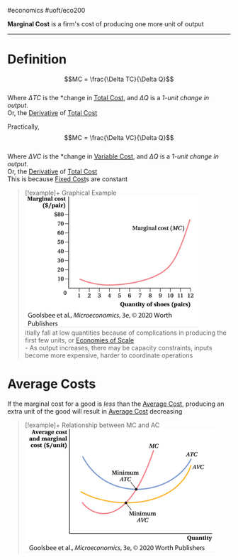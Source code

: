 [](Pasted%20image%2020240110221425.png)[](Pasted%20image%2020240110221425.png)#economics #uoft/eco200 

**Marginal Cost** is a firm's cost of producing one more unit of output

---
# Definition
$$MC = \frac{\Delta TC}{\Delta Q}$$  
	Where $\Delta TC$ is the *change in [Total Cost](Total%20Cost.md), and $\Delta Q$ is a *1-unit change in output*.  
	Or, the [Derivative](Derivative.md) of [Total Cost](Total%20Cost.md)

Practically,  
$$MC = \frac{\Delta VC}{\Delta Q}$$  
	Where $\Delta VC$ is the *change in [Variable Cost](Variable%20Cost.md), and $\Delta Q$ is a *1-unit change in output*.  
	Or, the [Derivative](Derivative.md) of [Total Cost](Total%20Cost.md)  
This is because [Fixed Cost](Fixed%20Cost.md)s are constant

> [!example]+ Graphical Example  
![Pasted image 20240110221119](attachments/Pasted%20image%2020240110221119.png)  
[](Pasted%20image%2020240110221119.png)itially fall at low quantities because of complications in producing the first few units, or [Economies of Scale](Economies%20of%20Scale.md)  
	- As output increases, there may be capacity constraints, inputs become more expensive, harder to coordinate operations
# Average Costs
If the marginal cost for a good is *less* than the [Average Cost](Average%20Cost.md), producing an extra unit of the good will result in [Average Cost](Average%20Cost.md) decreasing

> [!example]+ Relationship between MC and AC  
> ![Pasted image 20240110221425](attachments/Pasted%20image%2020240110221425.png)